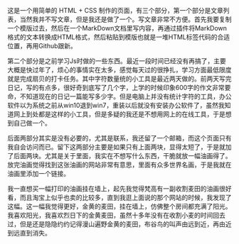 这是一个用简单的 HTML + CSS 制作的页面，有三个部分，第一个部分是文章列表，当然我并不写文章，但是我还是做了一个。写文章非常不方便。首先我要复制一个模版过去，然后在一个MarkDown文档里写内容，再通过插件将MarkDown格式的文本转换成HTML格式，然后粘贴到模版也就是一堆HTML标签代码的合适位置，再用Github跟新。

第二个部分是之前学习Js时做的一些东西。最近一段时间已经没有再搞了，主要大概是快过年了，烦心的事情实在太多，感觉每天过的很挣扎，学习方面最低限度就是完成扇贝的打卡任务。其中字符数量统的小工具是最近两天做的。前两天写完日记，写的有点多，很好奇到底写了几个字，上学的时候印象600字的作文非常要命，不知道现在的日记一篇能写多少字。但是电脑上并没有统计字符的工具，办公软件以为系统之前从win10退到win7，重装以后就没有安装办公软件了，虽然我知道网上到处都是这样的小工具，但是多疑的我还是不想用网上的在线工具，于是想到自己做一个。

后面两部分其实是没有必要的，尤其是联系，我还留了一个邮箱，而这个页面只有我自会访问而已。留下这两部分主要是如果只有上面两块，显得太短了，于是就加了后面两块。尤其是关于里面，我实在不想写什么东西，干脆就放一幅油画得了。放完油画觉得找到这张油画的网站非常有意思，里面有众多世界名画，于是我就在油画里添加一个链接。

我一直想买一幅打印的油画挂在墙上，起先我觉得梵高有一副收割麦田的油画很好看，而且淘宝上似乎也卖的比较多，直到我逛上面说的那个网站的时候，我发现了这幅。这一幅我觉得更好，金黄的麦田，挂在墙上，仿佛整个房间都充满了阳光。我喜欢阳光，我喜欢烈日下的金黄麦田，虽然十多年没有在收割小麦的时间回去过，但是还是隐隐约约记得漫山遍野金黄的麦田，布谷鸟的叫声由远到近，再由近到远直到消失。